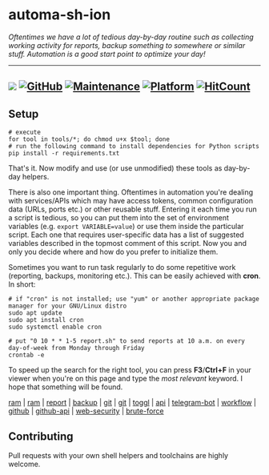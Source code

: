# automa-sh-ion

_Oftentimes we have a lot of tedious day-by-day routine such as collecting working activity for reports, backup something to somewhere or similar stuff.
Automation is a good start point to optimize your day!_

---
<a href="https://www.gnu.org/software/bash/" target="_blank"><img src="https://img.shields.io/badge/Lang-Bash%204.4+-blue.svg"></a>
[![GitHub](https://img.shields.io/github/license/mashape/apistatus.svg?style=flat-square)](license.md)
[![Maintenance](https://img.shields.io/maintenance/yes/2021.svg?style=flat-square)]()
[![Platform](https://img.shields.io/badge/OS-GNU%2FLinux-yellowgreen.svg?style=flat-square)]()
[![HitCount](https://hits.dwyl.com/zhibirc/automa-sh-ion.svg)](https://hits.dwyl.com/zhibirc/automa-sh-ion)
---

## Setup

```shell script
# execute
for tool in tools/*; do chmod u+x $tool; done
# run the following command to install dependencies for Python scripts
pip install -r requirements.txt
```

That's it. Now modify and use (or use unmodified) these tools as day-by-day helpers.

There is also one important thing. Oftentimes in automation you're dealing with services/APIs which may have access tokens,
common configuration data (URLs, ports etc.) or other reusable stuff. Entering it each time you run a script is tedious,
so you can put them into the set of environment variables (e.g. `export VARIABLE=value`) or use them inside the particular script.
Each one that requires user-specific data has a list of suggested variables described in the topmost comment of this script.
Now you and only you decide where and how do you prefer to initialize them.

Sometimes you want to run task regularly to do some repetitive work (reporting, backups, monitoring etc.). This can be easily achieved with **cron**. In short:

```shell script
# if "cron" is not installed; use "yum" or another appropriate package manager for your GNU/Linux distro
sudo apt update
sudo apt install cron
sudo systemctl enable cron

# put "0 10 * * 1-5 report.sh" to send reports at 10 a.m. on every day-of-week from Monday through Friday
crontab -e
```

To speed up the search for the right tool, you can press **F3**/**Ctrl+F** in your viewer when you're on this page
and type the _most relevant_ keyword. I hope that something will be found.

[ram](tools/monitor.ram.full.sh) | [ram](tools/monitor.ram.sh) | [report](tools/report.sh) | [backup](tools/backup.create.deploy.sh) | [git](tools/get.parent.branch.sh) |
[git](tools/clone.repos.sh) | [toggl](tools/report.sh) | [api](tools/report.sh) | [telegram-bot](templates/telegram.bot.py) | [workflow](tools/start.sh) |
[github](tools/clone.repos.sh) | [github-api](tools/clone.repos.sh) | [web-security](tools/light.brute) | [brute-force](tools/light.brute)


## Contributing

Pull requests with your own shell helpers and toolchains are highly welcome.
